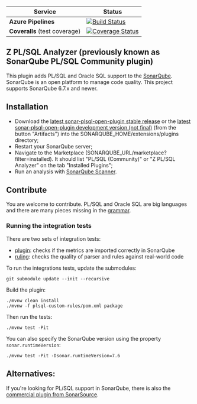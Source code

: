 Service | Status
--- | ---
**Azure Pipelines** | [![Build Status](https://dev.azure.com/felipebz/z-plsql-analyzer/_apis/build/status/Build?branchName=master)](https://dev.azure.com/felipebz/z-plsql-analyzer/_build/latest?definitionId=3&branchName=master)
**Coveralls** (test coverage) | [![Coverage Status](https://coveralls.io/repos/github/felipebz/zpa/badge.svg?branch=master)](https://coveralls.io/github/felipebz/zpa?branch=master)

## Z PL/SQL Analyzer (previously known as SonarQube PL/SQL Community plugin)
This plugin adds PL/SQL and Oracle SQL support to the [SonarQube](https://www.sonarqube.org). SonarQube is an open platform to manage code quality. This project supports SonarQube 6.7.x and newer.

## Installation
- Download the [latest sonar-plsql-open-plugin stable release](https://github.com/felipebz/zpa/releases) or the [latest sonar-plsql-open-plugin development version (not final)](https://dev.azure.com/felipebz/z-plsql-analyzer/_build/latest?definitionId=3&branchName=master&view=results) (from the button "Artifacts") into the SONARQUBE_HOME/extensions/plugins directory;
- Restart your SonarQube server;
- Navigate to the Marketplace (SONARQUBE_URL/marketplace?filter=installed). It should list "PL/SQL (Community)" or "Z PL/SQL Analyzer" on the tab "Installed Plugins";
- Run an analysis with [SonarQube Scanner](https://docs.sonarqube.org/display/SCAN/Analyzing+with+SonarQube+Scanner).

## Contribute
You are welcome to contribute. PL/SQL and Oracle SQL are big languages and there are many pieces missing in the [grammar](https://github.com/felipebz/zpa/blob/master/plsql-frontend/src/main/java/org/sonar/plugins/plsqlopen/api/PlSqlGrammar.java).

### Running the integration tests

There are two sets of integration tests:

- [plugin](https://github.com/felipebz/zpa/tree/master/its/plugin): checks if the metrics are imported correctly in SonarQube
- [ruling](https://github.com/felipebz/zpa/tree/master/its/ruling): checks the quality of parser and rules against real-world code

To run the integrations tests, update the submodules:

    git submodule update --init --recursive
    
Build the plugin:

    ./mvnw clean install
    ./mvnw -f plsql-custom-rules/pom.xml package
    
Then run the tests:

    ./mvnw test -Pit

You can also specify the SonarQube version using the property `sonar.runtimeVersion`: 

    ./mvnw test -Pit -Dsonar.runtimeVersion=7.6

## Alternatives:
If you're looking for PL/SQL support in SonarQube, there is also 
the [commercial plugin from SonarSource](http://www.sonarsource.com/products/plugins/languages/plsql/).
